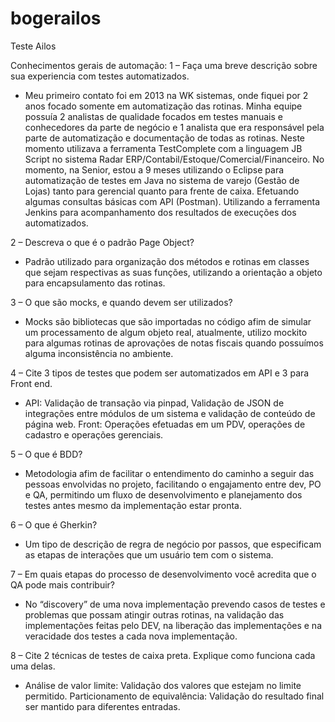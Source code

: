 # bogerailos
Teste Ailos

Conhecimentos gerais de automação:
1 – Faça uma breve descrição sobre sua experiencia com testes automatizados.
- Meu primeiro contato foi em 2013 na WK sistemas, onde fiquei por 2 anos focado somente em automatização das rotinas. Minha equipe possuía 2 analistas de qualidade focados em testes manuais e conhecedores da parte de negócio e 1 analista que era responsável pela parte de automatização e documentação de todas as rotinas. Neste momento utilizava a ferramenta TestComplete com a linguagem JB Script no sistema Radar ERP/Contabil/Estoque/Comercial/Financeiro. 
No momento, na Senior, estou a 9 meses utilizando o Eclipse para automatização de testes em Java no sistema de varejo (Gestão de Lojas) tanto para gerencial quanto para frente de caixa. Efetuando algumas consultas básicas com API (Postman). Utilizando a ferramenta Jenkins para acompanhamento dos resultados de execuções dos automatizados.

2 – Descreva o que é o padrão Page Object?
- Padrão utilizado para organização dos métodos e rotinas em classes que sejam respectivas as suas funções, utilizando a orientação a objeto para encapsulamento das rotinas. 

3 – O que são mocks, e quando devem ser utilizados?
- Mocks são bibliotecas que são importadas no código afim de simular um processamento de algum objeto real, atualmente, utilizo mockito para algumas rotinas de aprovações de notas fiscais quando possuímos alguma inconsistência no ambiente. 

4 – Cite 3 tipos de testes que podem ser automatizados em API e 3 para Front end.
- API: Validação de transação via pinpad, Validação de JSON de integrações entre módulos de um sistema e validação de conteúdo de página web. 
  Front: Operações efetuadas em um PDV, operações de cadastro e operações gerenciais. 
  
5 – O que é BDD?
- Metodologia afim de facilitar o entendimento do caminho a seguir das pessoas envolvidas no projeto, facilitando o engajamento entre dev, PO e QA, permitindo um fluxo de desenvolvimento e planejamento dos testes antes mesmo da implementação estar pronta. 

6 – O que é Gherkin?
- Um tipo de descrição de regra de negócio por passos, que especificam as etapas de interações que um usuário tem com o sistema. 

7 – Em quais etapas do processo de desenvolvimento você acredita que o QA pode
mais contribuir?
- No “discovery” de uma nova implementação prevendo casos de testes e problemas que possam atingir outras rotinas, na validação das implementações feitas pelo DEV, na liberação das implementações e na veracidade dos testes a cada nova implementação. 

8 – Cite 2 técnicas de testes de caixa preta. Explique como funciona cada uma delas.
- Análise de valor limite: Validação dos valores que estejam no limite permitido. 
Particionamento de equivalência: Validação do resultado final ser mantido para diferentes entradas. 
